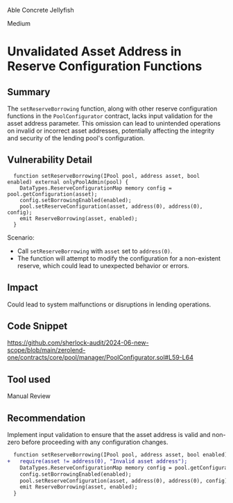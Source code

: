 Able Concrete Jellyfish

Medium

# Unvalidated Asset Address in Reserve Configuration Functions

## Summary
The `setReserveBorrowing` function, along with other reserve configuration functions in the `PoolConfigurator` contract, lacks input validation for the asset address parameter. This omission can lead to unintended operations on invalid or incorrect asset addresses, potentially affecting the integrity and security of the lending pool's configuration.

## Vulnerability Detail
```solidity
  function setReserveBorrowing(IPool pool, address asset, bool enabled) external onlyPoolAdmin(pool) {
    DataTypes.ReserveConfigurationMap memory config = pool.getConfiguration(asset);
    config.setBorrowingEnabled(enabled);
    pool.setReserveConfiguration(asset, address(0), address(0), config);
    emit ReserveBorrowing(asset, enabled);
  }
```
Scenario:
- Call `setReserveBorrowing` with `asset` set to `address(0)`.
- The function will attempt to modify the configuration for a non-existent reserve, which could lead to unexpected behavior or errors.

## Impact
Could lead to system malfunctions or disruptions in lending operations.

## Code Snippet
https://github.com/sherlock-audit/2024-06-new-scope/blob/main/zerolend-one/contracts/core/pool/manager/PoolConfigurator.sol#L59-L64

## Tool used

Manual Review

## Recommendation
Implement input validation to ensure that the asset address is valid and non-zero before proceeding with any configuration changes. 
```diff
  function setReserveBorrowing(IPool pool, address asset, bool enabled) external onlyPoolAdmin(pool) {
+   require(asset != address(0), "Invalid asset address");
    DataTypes.ReserveConfigurationMap memory config = pool.getConfiguration(asset);
    config.setBorrowingEnabled(enabled);
    pool.setReserveConfiguration(asset, address(0), address(0), config);
    emit ReserveBorrowing(asset, enabled);
  }
```